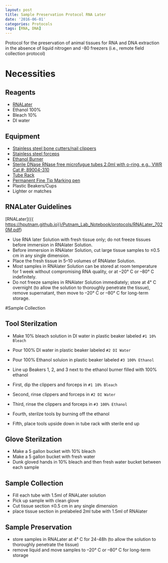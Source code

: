 ```yaml
---
layout: post
title: Sample Preservation Protocol RNA Later
date: '2016-06-01'
categories: Protocols
tags: [RNA, DNA]
---
```


Protocol for the preservation of animal tissues for RNA and DNA extraction in the absence of liquid nitrogen and -80 freezers (i.e., remote field collection protocol)

# Necessities
## Reagents
* [RNALater](https://www.thermofisher.com/us/en/home/brands/product-brand/rnalater.html?gclid=CJnGnPO0zs8CFU1cfgodA4EHZA&s_kwcid=AL!3652!3!75498904346!e!!g!!rna%20later&ef_id=V-gV7gAAAV08Fawd:20161009190401:s)
* Ethanol 100%
* Bleach 10%
* DI water

## Equipment

* [Stainless steel bone cutters/nail clippers](https://www.amazon.com/gp/product/B00QLZAZT4/ref=crt_ewc_img_dp_1?ie=UTF8&psc=1&smid=A1TAB9STHMJYHV)
* [Stainless steel forceps](https://www.amazon.com/gp/product/B00EKQ7FZI/ref=ox_sc_act_title_1?ie=UTF8&psc=1&smid=ATVPDKIKX0DER)
* [Ethanol Burner](https://www.amazon.com/gp/product/B0018BJW6S/ref=ox_sc_act_title_1?ie=UTF8&psc=1&smid=A37SSOMGWCKVU1)
* [Sterile DNase RNase free microfugue tubes 2.0ml with o-ring, e.g., VWR Cat #; 89004-310](https://us.vwr.com/store/product/4674084/vwr-screw-cap-microcentrifuge-tubes)
* [Tube Rack](https://www.amazon.com/Bio-Plas-Assorted-Polypropylene-Microcentrifuge/dp/B006MZR6QI/ref=sr_1_1?s=industrial&ie=UTF8&qid=1476041143&sr=1-1&keywords=microcentrifuge+tube+rack)
* [Permanent Fine Tip Marking pen](https://www.amazon.com/Sharpie-Permanent-Markers-Ultra-12-Count/dp/B00006IFI3/ref=sr_1_1?s=industrial&ie=UTF8&qid=1476040322&sr=8-1&keywords=ultra+fine+tip+sharpie+black)
* Plastic Beakers/Cups
* Lighter or matches

## RNALater Guidelines
[RNALater]({{ https://hputnam.github.io}}/Putnam_Lab_Notebook/protocols/RNALater_7020M.pdf)  

* Use RNA later Solution with fresh tissue only; do not freeze tissues before immersion in RNAlater Solution. 
* Before immersion in RNAlater Solution, cut large tissue samples to 
≤0.5 cm in any single dimension. 
* Place the fresh tissue in 5–10 volumes of RNAlater Solution. 
* Most samples in RNAlater Solution can be stored at room temperature for 1 week without compromising RNA quality, or at –20° C or –80° C indefinitely. 
* Do not freeze samples in RNAlater Solution immediately; store at 4° C overnight (to allow the solution to thoroughly penetrate the tissue), remove supernatant, then move to –20° C or –80° C for long-term storage. 

#Sample Collection
## Tool Sterilzation
* Make 10% bleach solution in DI water in plastic beaker labeled ```#1 10% Bleach```
* Pour 100% DI water in plastic beaker labeled ```#2 DI Water```
* Pour 100% Ethanol soluion in plastic beaker labeled ```#3 100% Ethanol```
* Line up Beakers 1, 2, and 3 next to the ethanol burner filled with 100% ethanol

* First, dip the clippers and forceps in ```#1 10% Bleach```
* Second, rinse clippers and forceps in ```#2 DI Water```
* Third, rinse the clippers and forceps in ```#3 100% Ethanol```
* Fourth, sterilze tools by burning off the ethanol 
* Fifth, place tools upside down in tube rack with sterile end up

## Glove Sterilzation
* Make a 5 gallon bucket with 10% bleach
* Make a 5 gallon bucket with fresh water 
* Dunk gloved hands in 10% bleach and then fresh water bucket between each sample

## Sample Collection

* Fill each tube with 1.5ml of RNALater solution
* Pick up sample with clean glove
* Cut tissue section ≤0.5 cm in any single dimension
* place tissue section in prelabeled 2ml tube with 1.5ml of RNAlater

## Sample Preservation

* store samples in RNALater at 4° C for 24-48h (to allow the solution to thoroughly penetrate the tissue)
* remove liquid and move samples to –20° C or –80° C for long-term storage




